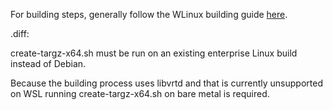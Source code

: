 For building steps, generally follow the WLinux building guide [here](https://github.com/WhitewaterFoundry/WLinux/blob/master/BUILDING.md).

.diff:

create-targz-x64.sh must be run on an existing enterprise Linux build instead of Debian.

Because the building process uses libvrtd and that is currently unsupported on WSL running create-targz-x64.sh on bare metal is required.